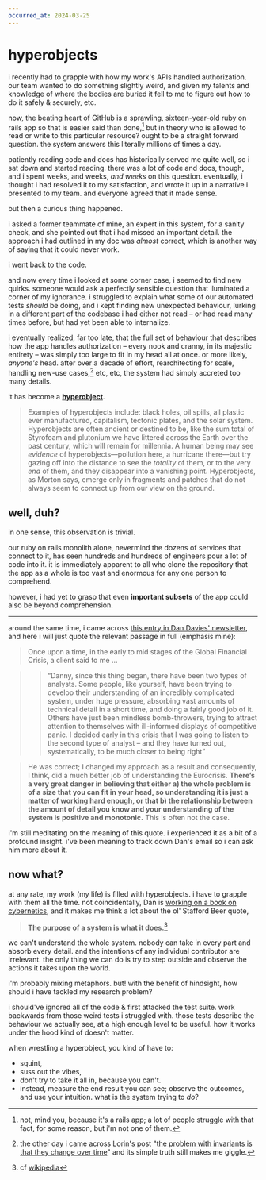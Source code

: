 ```yaml
---
occurred_at: 2024-03-25
---
```


# hyperobjects

i recently had to grapple with how my work's APIs handled authorization. our team wanted to do something slightly weird, and given my talents and knowledge of where the bodies are buried it fell to me to figure out how to do it safely & securely, etc.

now, the beating heart of GitHub is a sprawling, sixteen-year-old ruby on rails app so that is easier said than done,[^rails] but in theory who is allowed to read or write to this particular resource? ought to be a straight forward question. the system answers this literally millions of times a day.

patiently reading code and docs has historically served me quite well, so i sat down and started reading. there was a lot of code and docs, though, and i spent weeks, and weeks, _and weeks_ on this question. eventually, i thought i had resolved it to my satisfaction, and wrote it up in a narrative i presented to my team. and everyone agreed that it made sense.

but then a curious thing happened.

i asked a former teammate of mine, an expert in this system, for a sanity check, and she pointed out that i had missed an important detail. the approach i had outlined in my doc was _almost_ correct, which is another way of saying that it could never work.

i went back to the code.

and now every time i looked at some corner case, i seemed to find new quirks. someone would ask a perfectly sensible question that iluminated a corner of my ignorance. i struggled to explain what some of our automated tests _should_ be doing, and i kept finding new unexpected behaviour, lurking in a different part of the codebase i had either not read – or had read many times before, but had yet been able to internalize.

i eventually realized, far too late, that the full set of behaviour that describes how the app handles authorization – every nook and cranny, in its majestic entirety – was simply too large to fit in my head all at once. or more likely, _anyone's_ head. after over a decade of effort, rearchitecting for scale, handling new-use cases,[^invariants] etc, etc, the system had simply accreted too many details.

it has become a **[hyperobject](https://www.wired.com/story/timothy-morton-hyperobjects-all-the-way-down/)**.

>Examples of hyperobjects include: black holes, oil spills, all plastic ever manufactured, capitalism, tectonic plates, and the solar system. Hyperobjects are often ancient or destined to be, like the sum total of Styrofoam and plutonium we have littered across the Earth over the past century, which will remain for millennia. A human being may see _evidence_ of hyperobjects—pollution here, a hurricane there—but try gazing off into the distance to see the _totality_ of them, or to the very _end_ of them, and they disappear into a vanishing point. Hyperobjects, as Morton says, emerge only in fragments and patches that do not always seem to connect up from our view on the ground.

## well, duh?

in one sense, this observation is trivial.

our ruby on rails monolith alone, nevermind the dozens of services that connect to it, has seen hundreds and hundreds of engineers pour a lot of code into it. it is immediately apparent to all who clone the repository that the app as a whole is too vast and enormous for any one person to comprehend.

however, i had yet to grasp that even **important subsets** of the app could also be beyond comprehension.

---

around the same time, i came across [this entry in Dan Davies' newsletter](https://backofmind.substack.com/p/songs-my-portfolio-manager-taught-4fe), and here i will just quote the relevant passage in full (emphasis mine):

>Once upon a time, in the early to mid stages of the Global Financial Crisis, a client said to me …

>>    “Danny, since this thing began, there have been two types of analysts. Some people, like yourself, have been trying to develop their understanding of an incredibly complicated system, under huge pressure, absorbing vast amounts of technical detail in a short time, and doing a fairly good job of it. Others have just been mindless bomb-throwers, trying to attract attention to themselves with ill-informed displays of competitive panic. I decided early in this crisis that I was going to listen to the second type of analyst – and they have turned out, systematically, to be much closer to being right”

>He was correct; I changed my approach as a result and consequently, I think, did a much better job of understanding the Eurocrisis. **There’s a very great danger in believing that either a) the whole problem is of a size that you can fit in your head, so understanding it is just a matter of working hard enough, or that b) the relationship between the amount of detail you know and your understanding of the system is positive and monotonic.** This is often not the case.

i'm still meditating on the meaning of this quote. i experienced it as a bit of a profound insight. i've been meaning to track down Dan's email so i can ask him more about it.

## now what?

at any rate, my work (my life) is filled with hyperobjects. i have to grapple with them all the time. not coincidentally, Dan is [working on a book on cybernetics](https://profilebooks.com/work/the-unaccountability-machine/), and it makes me think a lot about the ol' Stafford Beer quote,

> **The purpose of a system is what it does.**[^posiwid]

we can't understand the whole system. nobody can take in every part and absorb every detail. and the intentions of any individual contributor are irrelevant. the only thing we can do is try to step outside and observe the actions it takes upon the world.

i'm probably mixing metaphors. but! with the benefit of hindsight, how should i have tackled my research problem?

i should've ignored all of the code & first attacked the test suite. work backwards from those weird tests i struggled with. those tests describe the behaviour we actually see, at a high enough level to be useful. how it works under the hood kind of doesn't matter.

when wrestling a hyperobject, you kind of have to:
- squint,
- suss out the vibes,
- don't try to take it all in, because you can't.
- instead, measure the end result you can see; observe the outcomes, and use your intuition. what is the system trying to _do_?

[^invariants]: the other day i came across Lorin's post "[the problem with invariants is that they change over time](https://surfingcomplexity.blog/2024/03/26/the-problem-with-invariants-is-that-they-change-over-time/)" and its simple truth still makes me giggle.

[^posiwid]: cf [wikipedia](https://en.wikipedia.org/wiki/The_purpose_of_a_system_is_what_it_does)

[^rails]: not, mind you, because it's a rails app; a lot of people struggle with that fact, for some reason, but i'm not one of them.
